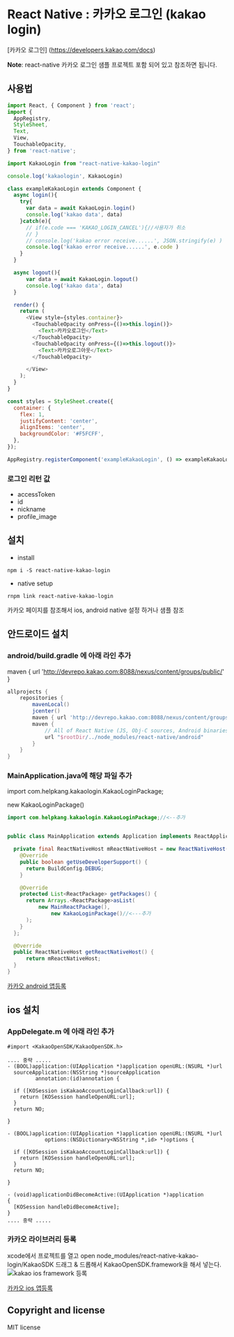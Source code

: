 # React Native : 카카오 로그인 (kakao login)

[카카오 로그인] (https://developers.kakao.com/docs)


**Note**: react-native 카카오 로그인 샘플 프로젝트 포함 되어 있고 참조하면 됩니다.

## 사용법


```js
import React, { Component } from 'react';
import {
  AppRegistry,
  StyleSheet,
  Text,
  View,
  TouchableOpacity,
} from 'react-native';

import KakaoLogin from "react-native-kakao-login"

console.log('kakaologin', KakaoLogin)

class exampleKakaoLogin extends Component {
  async login(){
    try{
      var data = await KakaoLogin.login()
      console.log('kakao data', data)
    }catch(e){
      // if(e.code === 'KAKAO_LOGIN_CANCEL'){//사용자가 취소
      // }
      // console.log('kakao error receive......', JSON.stringify(e) )
      console.log('kakao error receive......', e.code )
    }
  }

  async logout(){
      var data = await KakaoLogin.logout()
      console.log('kakao data', data)
  }

  render() {
    return (
      <View style={styles.container}>
        <TouchableOpacity onPress={()=>this.login()}>
          <Text>카카오로그인</Text>
        </TouchableOpacity>
        <TouchableOpacity onPress={()=>this.logout()}>
          <Text>카카오로그아웃</Text>
        </TouchableOpacity>

      </View>
    );
  }
}

const styles = StyleSheet.create({
  container: {
    flex: 1,
    justifyContent: 'center',
    alignItems: 'center',
    backgroundColor: '#F5FCFF',
  },
});

AppRegistry.registerComponent('exampleKakaoLogin', () => exampleKakaoLogin);
```

### 로그인 리턴 값

* accessToken
* id
* nickname
* profile_image

## 설치
* install
```
npm i -S react-native-kakao-login
```

* native setup
```
rnpm link react-native-kakao-login
```

카카오 페이지를 참조해서 ios, android native 설정 하거나 샘플 참조

## 안드로이드 설치
### android/build.gradle 에 아래 라인 추가

maven { url 'http://devrepo.kakao.com:8088/nexus/content/groups/public/' }
```gradle
allprojects {
    repositories {
        mavenLocal()
        jcenter()
        maven { url 'http://devrepo.kakao.com:8088/nexus/content/groups/public/' } //<--추가
        maven {
            // All of React Native (JS, Obj-C sources, Android binaries) is installed from npm
            url "$rootDir/../node_modules/react-native/android"
        }
    }
}
```

### MainApplication.java에 해당 파일 추가

import com.helpkang.kakaologin.KakaoLoginPackage;

new KakaoLoginPackage()
```java
import com.helpkang.kakaologin.KakaoLoginPackage;//<--추가


public class MainApplication extends Application implements ReactApplication {

  private final ReactNativeHost mReactNativeHost = new ReactNativeHost(this) {
    @Override
    public boolean getUseDeveloperSupport() {
      return BuildConfig.DEBUG;
    }

    @Override
    protected List<ReactPackage> getPackages() {
      return Arrays.<ReactPackage>asList(
          new MainReactPackage(),
              new KakaoLoginPackage()//<---추가
      );
    }
  };

  @Override
  public ReactNativeHost getReactNativeHost() {
      return mReactNativeHost;
  }
}
```


[카카오 android 앱등록](https://developers.kakao.com/docs/android#사용자-관리-앱-연결)


## ios 설치
### AppDelegate.m 에 아래 라인 추가
```obj-c
#import <KakaoOpenSDK/KakaoOpenSDK.h>

.... 중략 .....
- (BOOL)application:(UIApplication *)application openURL:(NSURL *)url
  sourceApplication:(NSString *)sourceApplication
         annotation:(id)annotation {

  if ([KOSession isKakaoAccountLoginCallback:url]) {
    return [KOSession handleOpenURL:url];
  }
  return NO;

}

- (BOOL)application:(UIApplication *)application openURL:(NSURL *)url
            options:(NSDictionary<NSString *,id> *)options {

  if ([KOSession isKakaoAccountLoginCallback:url]) {
    return [KOSession handleOpenURL:url];
  }
  return NO;

}

- (void)applicationDidBecomeActive:(UIApplication *)application
{
  [KOSession handleDidBecomeActive];
}
.... 중략 .....
```

### 카카오 라이브러리 등록
xcode에서 프로젝트를 열고
open node_modules/react-native-kakao-login/KakaoSDK
드래그 & 드롭해서  KakaoOpenSDK.framework을 해서 넣는다.
![kakao ios framework 등록](./images/kakao_ios_framework.png)


[카카오 ios 앱등록](https://developers.kakao.com/docs/ios#시작하기-앱-생성)


## Copyright and license

MIT license
